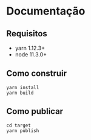# Documentação

## Requisitos

* yarn 1.12.3+
* node 11.3.0+

## Como construir

~~~
yarn install
yarn build
~~~

## Como publicar

~~~
cd target
yarn publish
~~~

